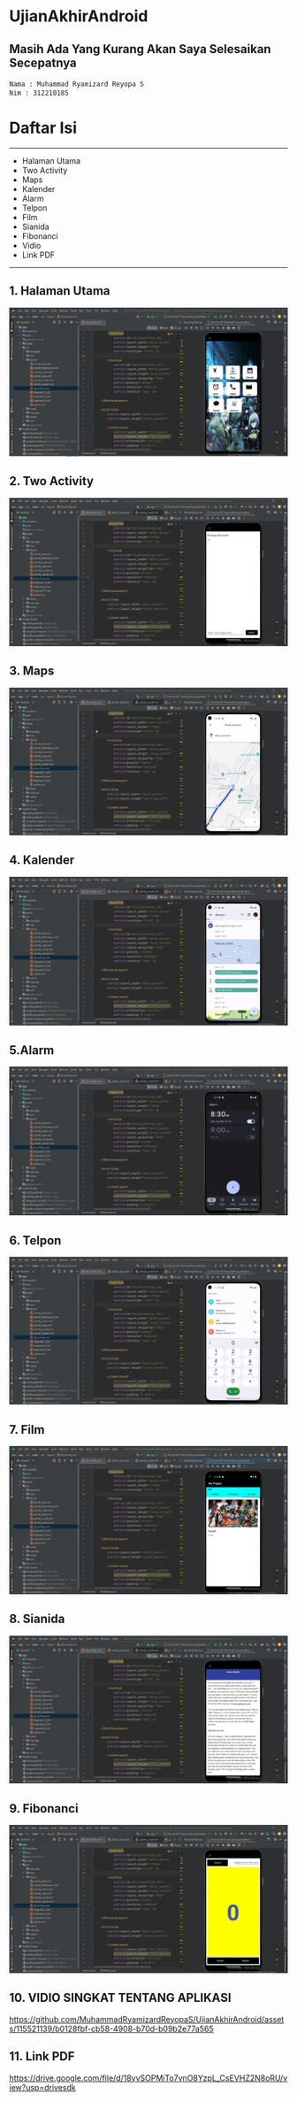 # UjianAkhirAndroid
## Masih Ada Yang Kurang Akan Saya Selesaikan Secepatnya
```
Nama : Muhammad Ryamizard Reyopa S
Nim : 312210185
```
# Daftar Isi
______________________________
- Halaman Utama
- Two Activity
- Maps
- Kalender
- Alarm
- Telpon
- Film
- Sianida
- Fibonanci
- Vidio
- Link PDF
__________________________
## 1. Halaman Utama
![img](https://github.com/MuhammadRyamizardReyopaS/UjianAkhirAndroid/blob/main/foto1.PNG)
## 2. Two Activity
![img](https://github.com/MuhammadRyamizardReyopaS/UjianAkhirAndroid/blob/main/foto2.PNG)
## 3. Maps
![img](https://github.com/MuhammadRyamizardReyopaS/UjianAkhirAndroid/blob/main/foto3.PNG)
## 4. Kalender
![img](https://github.com/MuhammadRyamizardReyopaS/UjianAkhirAndroid/blob/main/foto4.PNG)
## 5.Alarm
![img](https://github.com/MuhammadRyamizardReyopaS/UjianAkhirAndroid/blob/main/foto5.PNG)
## 6. Telpon
![img](https://github.com/MuhammadRyamizardReyopaS/UjianAkhirAndroid/blob/main/foto6.PNG)
## 7. Film
![img](https://github.com/MuhammadRyamizardReyopaS/UjianAkhirAndroid/blob/main/foto7.PNG)
## 8. Sianida
![img](https://github.com/MuhammadRyamizardReyopaS/UjianAkhirAndroid/blob/main/foto8.PNG)
## 9. Fibonanci
![img](https://github.com/MuhammadRyamizardReyopaS/UjianAkhirAndroid/blob/main/foto9.PNG)
## 10. VIDIO SINGKAT TENTANG APLIKASI
https://github.com/MuhammadRyamizardReyopaS/UjianAkhirAndroid/assets/115521139/b0128fbf-cb58-4908-b70d-b09b2e77a565
## 11. Link PDF
https://drive.google.com/file/d/18yvSOPMiTo7vnO8YzpL_CsEVHZ2N8oRU/view?usp=drivesdk
